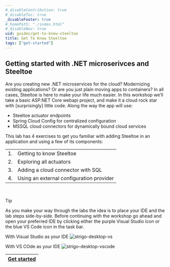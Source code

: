 ```yaml
---
#_disableContribution: true
#_disableToc: true
_disableFooter: true
#_homePath: "./index.html"
#_disableNav: true
uid: guides/get-to-know-steeltoe
title: Get To Know Steeltoe
tags: ["get-started"]
---
```


[strigo-desktop-vs]: ~/guides/images/strigo-desktop-vs.png "Strigo windows placement with Visual Studio"
[strigo-desktop-vscode]: ~/guides/images/strigo-desktop-vscode.png "Strigo windows placement with VS Code"
[exercise-1-link]: exercise1.md
[exercise-2-link]: exercise2.md
[exercise-3-link]: exercise3.md
[exercise-4-link]: exercise4.md

## Getting started with .NET microserivces and Steeltoe

Are you creating new .NET microservices for the cloud? Modernizing existing applications? Or are you just plain moving apps to containers? In all cases, Steeltoe is here to make your life much easier. In this workshop we’ll take a basic ASP.NET Core webapi project, and make it a cloud rock star with [surprisingly] little code. Along the way the app will use:

- Steeltoe actuator endpoints
- Spring Cloud Config for centralized configuration
- MSSQL cloud connectors for dynamically bound cloud services

This lab has 4 exercises to get you familiar with adding Steeltoe in an application and using a few of its components:

|     |                                          |
| :-: | :--------------------------------------- |
| 1.  | Getting to know Steeltoe                 |
| 2.  | Exploring all actuators                  |
| 3.  | Adding a cloud connector with SQL        |
| 4.  | Using an external configuration provider |

<br/>

> [!TIP]
> As you make your way through the labs the idea is to place your IDE and the lab steps side-by-side. Before continuing with the workshop go ahead and open your preferred IDE by clicking either the purple Visual Studio icon or the blue VS Code icon in the task bar.

With Visual Studio as your IDE
![strigo-desktop-vs]

With VS COde as your IDE
![strigo-desktop-vscode]

| [Get started][exercise-1-link] |
| :----------------------------: |
